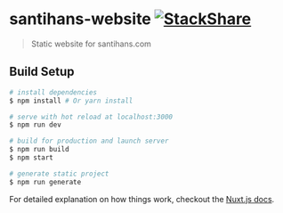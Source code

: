 
# santihans-website [![StackShare](https://img.shields.io/badge/tech-stack-0690fa.svg?style=flat)](https://stackshare.io/santihans/santihans)

> Static website for santihans.com

## Build Setup

``` bash
# install dependencies
$ npm install # Or yarn install

# serve with hot reload at localhost:3000
$ npm run dev

# build for production and launch server
$ npm run build
$ npm start

# generate static project
$ npm run generate
```

For detailed explanation on how things work, checkout the [Nuxt.js docs](https://github.com/nuxt/nuxt.js).
